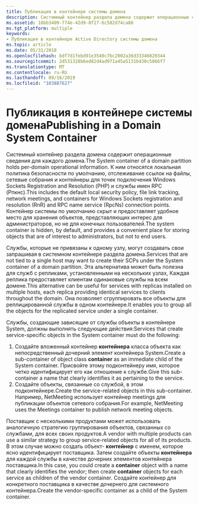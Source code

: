 ```yaml
---
title: Публикация в контейнере системы домена
description: Системный контейнер раздела домена содержит операционные сведения для каждого домена.
ms.assetid: 18bb3409-774e-42d9-8f27-6c582d74ca86
ms.tgt_platform: multiple
keywords:
- Публикация в контейнере Active Directory системы домена
ms.topic: article
ms.date: 05/31/2018
ms.openlocfilehash: bdf7d1febd91e3540c7bc2002a36d33346820344
ms.sourcegitcommit: 2d531328b6ed82d4ad971a45a5131b430c5866f7
ms.translationtype: MT
ms.contentlocale: ru-RU
ms.lasthandoff: 09/16/2019
ms.locfileid: "103887627"
---
```

# <a name="publishing-in-a-domain-system-container"></a><span data-ttu-id="cb96f-104">Публикация в контейнере системы домена</span><span class="sxs-lookup"><span data-stu-id="cb96f-104">Publishing in a Domain System Container</span></span>

<span data-ttu-id="cb96f-105">Системный контейнер раздела домена содержит операционные сведения для каждого домена.</span><span class="sxs-lookup"><span data-stu-id="cb96f-105">The System container of a domain partition holds per-domain operational information.</span></span> <span data-ttu-id="cb96f-106">К ним относятся локальная политика безопасности по умолчанию, отслеживание ссылок на файлы, сетевые собрания и контейнеры для точек подключения Windows Sockets Registration and Resolution (РНР) и службы имен RPC (Рпкнс).</span><span class="sxs-lookup"><span data-stu-id="cb96f-106">This includes the default local security policy, file link tracking, network meetings, and containers for Windows Sockets registration and resolution (RnR) and RPC name service (RpcNs) connection points.</span></span> <span data-ttu-id="cb96f-107">Контейнер системы по умолчанию скрыт и предоставляет удобное место для хранения объектов, представляющих интерес для администраторов, но не для конечных пользователей.</span><span class="sxs-lookup"><span data-stu-id="cb96f-107">The system container is hidden, by default, and provides a convenient place for storing objects that are of interest to administrators, but not to end users.</span></span>

<span data-ttu-id="cb96f-108">Службы, которые не привязаны к одному узлу, могут создавать свои запрашивая в системном контейнере раздела домена.</span><span class="sxs-lookup"><span data-stu-id="cb96f-108">Services that are not tied to a single host may want to create their SCPs under the System container of a domain partition.</span></span> <span data-ttu-id="cb96f-109">Эта альтернатива может быть полезна для служб с репликами, установленными на нескольких узлах, Каждая реплика предоставляет клиентам одинаковые службы на всем домене.</span><span class="sxs-lookup"><span data-stu-id="cb96f-109">This alternative can be useful for services with replicas installed on multiple hosts, each replica providing identical services to clients throughout the domain.</span></span> <span data-ttu-id="cb96f-110">Она позволяет сгруппировать все объекты для реплицированной службы в одном контейнере.</span><span class="sxs-lookup"><span data-stu-id="cb96f-110">It enables you to group all the objects for the replicated service under a single container.</span></span>

<span data-ttu-id="cb96f-111">Службы, создающие зависящие от службы объекты в контейнере System, должны выполнять следующие действия:</span><span class="sxs-lookup"><span data-stu-id="cb96f-111">Services that create service-specific objects in the System container must do the following:</span></span>

1.  <span data-ttu-id="cb96f-112">Создайте вложенный контейнер **контейнера** класса объекта как непосредственный дочерний элемент контейнера System.</span><span class="sxs-lookup"><span data-stu-id="cb96f-112">Create a sub-container of object class **container** as an immediate child of the System container.</span></span> <span data-ttu-id="cb96f-113">Присвойте этому подконтейнеру имя, которое четко идентифицирует его как отношение к службе.</span><span class="sxs-lookup"><span data-stu-id="cb96f-113">Give this sub-container a name that clearly identifies it as pertaining to the service.</span></span>
2.  <span data-ttu-id="cb96f-114">Создайте объекты, связанные со службой, в этом подконтейнере.</span><span class="sxs-lookup"><span data-stu-id="cb96f-114">Create the service-related objects in this sub-container.</span></span> <span data-ttu-id="cb96f-115">Например, NetMeeting использует контейнер meetings для публикации объектов сетевого собрания.</span><span class="sxs-lookup"><span data-stu-id="cb96f-115">For example, NetMeeting uses the Meetings container to publish network meeting objects.</span></span>

<span data-ttu-id="cb96f-116">Поставщик с несколькими продуктами может использовать аналогичную стратегию группирования объектов, связанных со службами, для всех своих продуктов.</span><span class="sxs-lookup"><span data-stu-id="cb96f-116">A vendor with multiple products can use a similar strategy to group service-related objects for all of its products.</span></span> <span data-ttu-id="cb96f-117">В этом случае можно создать объект- **контейнер** с именем, которое ясно идентифицирует поставщика. Затем создайте объекты **контейнера** для каждой службы в качестве дочерних элементов контейнера поставщика.</span><span class="sxs-lookup"><span data-stu-id="cb96f-117">In this case, you could create a **container** object with a name that clearly identifies the vendor; then create **container** objects for each service as children of the vendor container.</span></span> <span data-ttu-id="cb96f-118">Создайте контейнер для конкретного поставщика в качестве дочернего для системного контейнера.</span><span class="sxs-lookup"><span data-stu-id="cb96f-118">Create the vendor-specific container as a child of the System container.</span></span>

 

 




